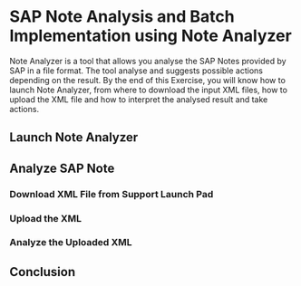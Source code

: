 # SAP Note Analysis and Batch Implementation using Note Analyzer

Note Analyzer is a tool that allows you analyse the SAP Notes provided by SAP in a file format. The tool analyse and suggests possible actions depending on the result. 
By the end of this Exercise, you will know how to launch Note Analyzer, from where to download the input XML files, how to upload the XML file and how to interpret the analysed result and take actions.

## Launch Note Analyzer


## Analyze SAP Note

### Download XML File from Support Launch Pad

### Upload the XML

### Analyze the Uploaded XML

## Conclusion
